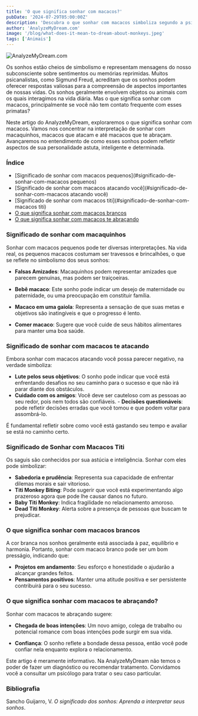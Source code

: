 ```yaml
---
title: 'O que significa sonhar com macacos?'
pubDate: '2024-07-29T05:00:00Z'
description: 'Descubra o que sonhar com macacos simboliza segundo a psicologia e a psicanálise. Aprenda a interpretar esses sonhos e o que eles refletem sobre sua personalidade e situação atual.'
author: 'AnalyzeMyDream.com'
image: '/blog/what-does-it-mean-to-dream-about-monkeys.jpeg'
tags: ['Animais']
---
```


![AnalyzeMyDream.com](/blog/what-does-it-mean-to-dream-about-monkeys.jpeg)

Os sonhos estão cheios de simbolismo e representam mensagens do nosso subconsciente sobre sentimentos ou memórias reprimidas. Muitos psicanalistas, como Sigmund Freud, acreditam que os sonhos podem oferecer respostas valiosas para a compreensão de aspectos importantes de nossas vidas. Os sonhos geralmente envolvem objetos ou animais com os quais interagimos na vida diária. Mas o que significa sonhar com macacos, principalmente se você não tem contato frequente com esses primatas?

Neste artigo do AnalyzeMyDream, exploraremos o que significa sonhar com macacos. Vamos nos concentrar na interpretação de sonhar com macaquinhos, macacos que atacam e até macacos que te abraçam. Avançaremos no entendimento de como esses sonhos podem refletir aspectos de sua personalidade astuta, inteligente e determinada.

### Índice

- [Significado de sonhar com macacos pequenos](#significado-de-sonhar-com-macacos pequenos)
- [Significado de sonhar com macacos atacando você](#significado-de-sonhar-com-macacos atacando você)
- [Significado de sonhar com macacos titi](#significado-de-sonhar-com-macacos titi)
- [O que significa sonhar com macacos brancos](#o-que-significa-sonhar-com-macacos-brancos)
- [O que significa sonhar com macacos te abraçando](#o-que-significa-sonhar-com-macacos-abraçando-você)

### Significado de sonhar com macaquinhos

Sonhar com macacos pequenos pode ter diversas interpretações. Na vida real, os pequenos macacos costumam ser travessos e brincalhões, o que se reflete no simbolismo dos seus sonhos:

- **Falsas Amizades**: Macaquinhos podem representar amizades que parecem genuínas, mas podem ser traiçoeiras.

- **Bebê macaco**: Este sonho pode indicar um desejo de maternidade ou paternidade, ou uma preocupação em constituir família.

- **Macaco em uma gaiola**: Representa a sensação de que suas metas e objetivos são inatingíveis e que o progresso é lento.

- **Comer macaco**: Sugere que você cuide de seus hábitos alimentares para manter uma boa saúde.

### Significado de sonhar com macacos te atacando

Embora sonhar com macacos atacando você possa parecer negativo, na verdade simboliza:

- **Lute pelos seus objetivos**: O sonho pode indicar que você está enfrentando desafios no seu caminho para o sucesso e que não irá parar diante dos obstáculos.
- **Cuidado com os amigos**: Você deve ser cauteloso com as pessoas ao seu redor, pois nem todos são confiáveis. - **Decisões questionáveis**: pode refletir decisões erradas que você tomou e que podem voltar para assombrá-lo.

É fundamental refletir sobre como você está gastando seu tempo e avaliar se está no caminho certo.

### Significado de Sonhar com Macacos Titi

Os saguis são conhecidos por sua astúcia e inteligência. Sonhar com eles pode simbolizar:

- **Sabedoria e prudência**: Representa sua capacidade de enfrentar dilemas morais e sair vitorioso.
- **Titi Monkey Biting**: Pode sugerir que você está experimentando algo prazeroso agora que pode lhe causar danos no futuro.
- **Baby Titi Monkey**: Indica fragilidade no relacionamento amoroso.
- **Dead Titi Monkey**: Alerta sobre a presença de pessoas que buscam te prejudicar.

### O que significa sonhar com macacos brancos

A cor branca nos sonhos geralmente está associada à paz, equilíbrio e harmonia. Portanto, sonhar com macaco branco pode ser um bom presságio, indicando que:

- **Projetos em andamento**: Seu esforço e honestidade o ajudarão a alcançar grandes feitos.
- **Pensamentos positivos**: Manter uma atitude positiva e ser persistente contribuirá para o seu sucesso.

### O que significa sonhar com macacos te abraçando?

Sonhar com macacos te abraçando sugere:

- **Chegada de boas intenções**: Um novo amigo, colega de trabalho ou potencial romance com boas intenções pode surgir em sua vida.

- **Confiança**: O sonho reflete a bondade dessa pessoa, então você pode confiar nela enquanto explora o relacionamento.

Este artigo é meramente informativo. Na AnalyzeMyDream não temos o poder de fazer um diagnóstico ou recomendar tratamento. Convidamos você a consultar um psicólogo para tratar o seu caso particular.

### Bibliografia

Sancho Guijarro, V. *O significado dos sonhos: Aprenda a interpretar seus sonhos*.